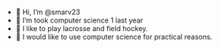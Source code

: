 - 👋 Hi, I’m @smarv23
- 👀 I’m took computer science 1 last year
- 🌱 I like to play lacrosse and field hockey.
- 💞️ I would like to use computer science for practical reasons.

<!---
smarv23/smarv23 is a ✨ special ✨ repository because its `README.md` (this file) appears on your GitHub profile.
You can click the Preview link to take a look at your changes.
--->

